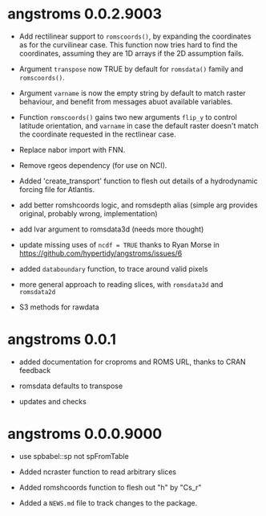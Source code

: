 # angstroms 0.0.2.9003

* Add rectilinear support to `romscoords()`, by expanding the coordinates as for the curvilinear case.  This function now tries hard to find the coordinates, assuming they are 1D arrays if the 2D assumption fails. 

* Argument `transpose` now TRUE by default for `romsdata()` family and `romscoords()`.

* Argument `varname` is now the empty string by default to match raster behaviour, and benefit 
from messages abuot available variables. 

* Function `romscoords()` gains two new arguments `flip_y` to control latitude orientation, and `varname` in case the default raster doesn't match the coordinate requested in the rectlinear case. 

* Replace nabor import with FNN. 

* Remove rgeos dependency (for use on NCI). 

* Added 'create_transport' function to flesh out details of a hydrodynamic forcing file for Atlantis. 

* add better romshcoords logic, and romsdepth alias (simple arg provides original, 
probably wrong, implementation)

* add lvar argument to romsdata3d (needs more thought)

* update missing uses of `ncdf = TRUE` thanks to Ryan Morse in https://github.com/hypertidy/angstroms/issues/6

* added `databoundary` function, to trace around valid pixels

* more general approach to reading slices, with `romsdata3d` and `romsdata2d`

* S3 methods for rawdata

# angstroms 0.0.1

* added documentation for croproms and ROMS URL, thanks to CRAN feedback

* romsdata defaults to transpose

* updates and checks


# angstroms 0.0.0.9000

* use spbabel::sp not spFromTable

* Added ncraster function to read arbitrary slices

* Added romshcoords function to flesh out "h" by "Cs_r"

* Added a `NEWS.md` file to track changes to the package.



